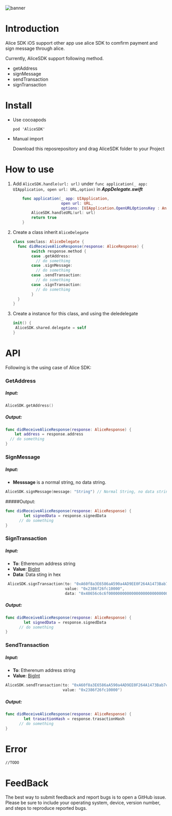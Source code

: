 ![banner](https://github.com/alicedapp/AliceX/blob/master/src/AliceAssets/alice-banner.png)

# Introduction

Alice SDK iOS support other app use alice SDK to comfirm payment and sign message through alice.

Currently, AliceSDK support following method.

- getAddress
- signMessage
- sendTransaction
- signTransaction

# Install

- Use cocoapods

  ```
  pod 'AliceSDK'
  ```

- Manual import

  Download this reposrepository and drag AliceSDK folder to your Project



# How to use

1. Add `AliceSDK.handle(url: url)` under `func application(_ app: UIApplication, open url: URL,option)` in ***AppDelegate.swift***

   ```swift
       func application(_ app: UIApplication, 
                        open url: URL, 
                        options: [UIApplication.OpenURLOptionsKey : Any] = [:]) -> Bool {
           AliceSDK.handleURL(url: url)
           return true
       }
   ```

   

2. Create a class inherit `AliceDelegate`

   ```swift
   class somclass: AliceDelegate {
     func didReceiveAliceResponse(response: AliceResponse) {
           switch response.method {
           case .getAddress:
             // do somethimg
           case .signMessage:
             // do somethimg
           case .sendTransaction:
             // do somethimg
           case .signTransaction:
             // do somethimg
           }
     }
   }
   ```

3. Create a instance for this class, and using the deledelegate 

   ```swift
   init() {
   	AliceSDK.shared.delegate = self
   }
   ```



# API

Following is the using case of Alice SDK:

### GetAddress

##### Input:

```swift
AliceSDK.getAddress()
```

##### Output:

```swift
func didReceiveAliceResponse(response: AliceResponse) {
	let address = response.address
  // do something
}
```

### SignMessage

##### Input:

- **Messsage** is a normal string, no data string.

```swift
AliceSDK.signMessage(message: "String") // Normal String, no data string
```

#####Output:

```swift
func didReceiveAliceResponse(response: AliceResponse) {
		let signedData = response.signedData
	  // do something
}
```



### SignTransaction

##### Input:

- **To**: Etherenum address string
- **Value**: [BigInt](https://github.com/attaswift/BigInt)
- **Data**: Data sting in hex

```swift
 AliceSDK.signTransaction(to: "0xA60f8a3E6586aA590a4AD9EE0F264A1473Bab7cB",
                          value: "0x2386f26fc10000",
                          data: "0x48656c6c6f000000000000000000000000000000000000000000000000000000")
```

##### Output:

```swift
func didReceiveAliceResponse(response: AliceResponse) {
		let signedData = response.signedData
	  // do something
}
```



### SendTransaction

##### Input:

- **To**: Etherenum address string
- **Value**: [BigInt](https://github.com/attaswift/BigInt)

```swift
AliceSDK.sendTransaction(to: "0xA60f8a3E6586aA590a4AD9EE0F264A1473Bab7cB",
                         value: "0x2386f26fc10000")
```

##### Output:

```swift
func didReceiveAliceResponse(response: AliceResponse) {
		let trasactionHash = response.trasactionHash
	  // do something
}
```



# Error

`//TODO`



# FeedBack

The best way to submit feedback and report bugs is to open a GitHub issue.
Please be sure to include your operating system, device, version number, and
steps to reproduce reported bugs.
